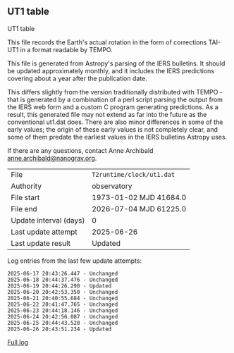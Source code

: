 
## UT1 table

UT1 table

This file records the Earth's actual rotation in the form of
corrections TAI-UT1 in a format readable by TEMPO.

This file is generated from Astropy's parsing of the IERS
bulletins. It should be updated approximately monthly, and it
includes the IERS predictions covering about a year after the
publication date.

This differs slightly from the version traditionally distributed
with TEMPO - that is generated by a combination of a perl script
parsing the output from the IERS web form and a custom C program
generating predictions. As a result, this generated file may not
extend as far into the future as the conventional ut1.dat does.
There are also minor differences in some of the early values; the
origin of these early values is not completely clear, and some of
them predate the earliest values in the IERS bulletins Astropy uses.

If there are any questions, contact Anne Archibald
<anne.archibald@nanograv.org>.

|     |     |
|:--- |:--- |
| File | `T2runtime/clock/ut1.dat` |
| Authority | observatory |
| File start | 1973-01-02 MJD 41684.0 |
| File end | 2026-07-04 MJD 61225.0 |
| Update interval (days) | 0 |
| Last update attempt | 2025-06-26 |
| Last update result | Updated |

Log entries from the last few update attempts:
```
2025-06-17 20:43:26.447 - Unchanged
2025-06-18 20:44:37.476 - Unchanged
2025-06-19 20:44:26.290 - Updated
2025-06-20 20:42:53.350 - Unchanged
2025-06-21 20:40:55.684 - Unchanged
2025-06-22 20:41:47.765 - Unchanged
2025-06-23 20:44:18.146 - Unchanged
2025-06-24 20:42:56.087 - Unchanged
2025-06-25 20:44:43.520 - Unchanged
2025-06-26 20:43:51.234 - Updated
```
[Full log](https://raw.githubusercontent.com/ipta/pulsar-clock-corrections/main/log/T2runtime/clock/ut1.dat.log)
